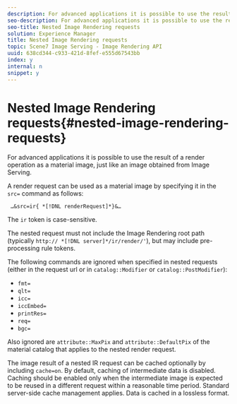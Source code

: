 ```yaml
---
description: For advanced applications it is possible to use the result of a render operation as a material image, just like an image obtained from Image Serving.
seo-description: For advanced applications it is possible to use the result of a render operation as a material image, just like an image obtained from Image Serving.
seo-title: Nested Image Rendering requests
solution: Experience Manager
title: Nested Image Rendering requests
topic: Scene7 Image Serving - Image Rendering API
uuid: 638cd344-c933-421d-8fef-e555d67543bb
index: y
internal: n
snippet: y
---
```


# Nested Image Rendering requests{#nested-image-rendering-requests}

For advanced applications it is possible to use the result of a render operation as a material image, just like an image obtained from Image Serving.

A render request can be used as a material image by specifying it in the `src=` command as follows:

` …&src=ir{ *[!DNL renderRequest]*}&…`

The `ir` token is case-sensitive.

The nested request must not include the Image Rendering root path (typically `http:// *[!DNL server]*/ir/render/'`), but may include pre-processing rule tokens.

The following commands are ignored when specified in nested requests (either in the request url or in `catalog::Modifier` or `catalog::PostModifier`):

* `fmt=` 
* `qlt=` 
* `icc=` 
* `iccEmbed=` 
* `printRes=` 
* `req=` 
* `bgc=`

Also ignored are `attribute::MaxPix` and `attribute::DefaultPix` of the material catalog that applies to the nested render request.

The image result of a nested IR request can be cached optionally by including `cache=on`. By default, caching of intermediate data is disabled. Caching should be enabled only when the intermediate image is expected to be reused in a different request within a reasonable time period. Standard server-side cache management applies. Data is cached in a lossless format. 
